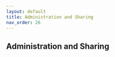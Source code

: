 ```yaml
---
layout: default
title: Administration and Sharing
nav_order: 26
---
```


Administration and Sharing
---

